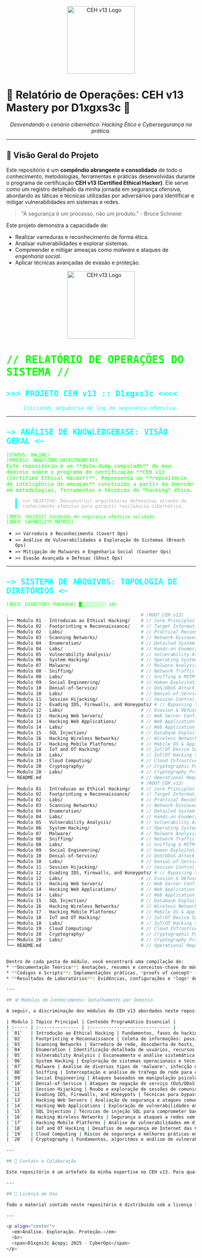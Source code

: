 <p align="center">
  <img src="https://raw.githubusercontent.com/Diags5ac/CEH_v13/main/assets/ceh_logo.png" alt="CEH v13 Logo" width="180"/>
</p>

# 🚀 Relatório de Operações: CEH v13 Mastery por D1xgxs3c 🚀

<p align="center">
  <em>Desvendando o cenário cibernético: Hacking Ético e Cybersegurança na prática.</em>
</p>

<p align="center">
  </p>

---

## 🎯 Visão Geral do Projeto

Este repositório é um **compêndio abrangente e consolidado** de todo o conhecimento, metodologias, ferramentas e práticas desenvolvidas durante o programa de certificação **CEH v13 (Certified Ethical Hacker)**. Ele serve como um registro detalhado da minha jornada em segurança ofensiva, abordando as táticas e técnicas utilizadas por adversários para identificar e mitigar vulnerabilidades em sistemas e redes.

> "A segurança é um processo, não um produto." - Bruce Schneier

Este projeto demonstra a capacidade de:
* Realizar varreduras e reconhecimento de forma ética.
* Analisar vulnerabilidades e explorar sistemas.
* Compreender e mitigar ameaças como *malware* e ataques de *engenharia social*.
* Aplicar técnicas avançadas de evasão e proteção.

<p align="center">
  <img src="https://raw.githubusercontent.com/Diags5ac/CEH_v13/main/assets/ceh_logo.png" alt="CEH v13 Logo" width="180"/>
</p>

# <span style="font-family: 'monospace'; color: #00ff00;">// RELATÓRIO DE OPERAÇÕES DO SISTEMA //</span>
## <span style="font-family: 'monospace'; color: #00ffff;">>>> PROJETO CEH v13 :: D1xgxs3c <<<<</span>

<p align="center" style="font-family: 'monospace'; color: #00ffff;">
  <em>Iniciando sequência de log de segurança ofensiva.</em>
</p>

<p align="center">
  </p>

---

## <span style="font-family: 'monospace'; color: #00ffff;">~&gt; ANÁLISE DE KNOWLEDGEBASE: VISÃO GERAL &lt;~</span>

<p style="font-family: 'monospace'; color: #00ff00;">
  <code>[STATUS: ONLINE]</code>
  <br>
  <code>[PROCESS: ANALYZING_DATASTREAM_01]</code>
  <br>
  Este repositório é um **data-dump compilado** do meu domínio sobre o programa de certificação **CEH v13 (Certified Ethical Hacker)**. Representa um **repositório de inteligência de ameaças** construído a partir da imersão em metodologias, ferramentas e técnicas de *hacking* ético.
</p>

<blockquote style="border-left: 4px solid #00ffff; padding-left: 15px; color: #aaaaaa; font-family: 'monospace';">
  <p><code>&gt;&gt;&gt; OBJETIVO: Desconstruir arquiteturas defensivas através do conhecimento ofensivo para garantir resiliência cibernética.</code></p>
</blockquote>

<p style="font-family: 'monospace'; color: #00ff00;">
  <code>[INFO: SUCCESS] Conteúdo de segurança ofensiva validado.</code>
  <br>
  <code>[INFO: CAPABILITY_MATRIX]</code>
  <ul>
    <li><code>&gt;&gt; Varredura e Reconhecimento (Covert Ops)</code></li>
    <li><code>&gt;&gt; Análise de Vulnerabilidades e Exploração de Sistemas (Breach Ops)</code></li>
    <li><code>&gt;&gt; Mitigação de Malwares e Engenharia Social (Counter Ops)</code></li>
    <li><code>&gt;&gt; Evasão Avançada e Defesas (Ghost Ops)</code></li>
  </ul>
</p>

---

## <span style="font-family: 'monospace'; color: #00ffff;">~&gt; SISTEMA DE ARQUIVOS: TOPOLOGIA DE DIRETÓRIOS &lt;~</span>

<p style="font-family: 'monospace'; color: #00ff00;">
  <code>[INIT: DIRECTORY_TRAVERSE] █░░░░░░░░░ 10%</code>
</p>

```bash
.                                                 # /ROOT_CEH_v13/
├── Modulo 01 - Introducao ao Ethical Hacking/    # // Core Principles & Ethical Guidelines
├── Modulo 02 - Footprinting e Reconnaissance/    # // Target Information Gathering (OSINT)
├── Modulo 02 - Labs/                             # // Practical Reconnaissance Scenarios
├── Modulo 03 - Scanning Networks/                # // Network Discovery & Service Identification
├── Modulo 04 - Enumeration/                      # // Detailed System & Service Enumeration
├── Modulo 04 - Labs/                             # // Hands-on Enumeration Techniques
├── Modulo 05 - Vulnerability Analysis/           # // Vulnerability Assessment & Scoring
├── Modulo 06 - System Hacking/                   # // Operating System Exploitation & Persistence
├── Modulo 07 - Malware/                          # // Malware Analysis, Types & Countermeasures
├── Modulo 08 - Sniffing/                         # // Network Traffic Interception & Analysis
├── Modulo 08 - Labs/                             # // Sniffing & MITM Practical Exercises
├── Modulo 09 - Social Engineering/               # // Human Exploitation & Psychological Tactics
├── Modulo 10 - Denial-of-Service/                # // DoS/DDoS Attack Vectors & Mitigation Strategies
├── Modulo 10 - Labs/                             # // Denial-of-Service Attack Simulations
├── Modulo 11 - Session Hijacking/                # // Session Control & Exploitation Techniques
├── Modulo 12 - Evading IDS, Firewalls, and Honeypots/ # // Bypassing Security Control Systems
├── Modulo 12 - Labs/                             # // Evasion & Obfuscation Practicals
├── Modulo 13 - Hacking Web Servers/              # // Web Server Configuration & Exploitation
├── Modulo 14 - Hacking Web Applications/         # // Web Application Vulnerability Exploitation (OWASP)
├── Modulo 14 - Labs/                             # // Web Application Security Practical Challenges
├── Modulo 15 - SQL Injection/                    # // Database Exploitation via SQL Injection
├── Modulo 16 - Hacking Wireless Networks/        # // Wireless Network Security & Cracking
├── Modulo 17 - Hacking Mobile Platforms/         # // Mobile OS & Application Vulnerabilities
├── Modulo 18 - IoT and OT Hacking/               # // IoT/OT Device Security & Industrial Control Systems
├── Modulo 18 - Labs/                             # // IoT/OT Hacking Scenarios
├── Modulo 19 - Cloud Computing/                  # // Cloud Infrastructure Security & Risks
├── Modulo 20 - Cryptography/                     # // Cryptographic Principles & Weaknesses
├── Modulo 20 - Labs/                             # // Cryptography Practical Applications
└── README.md                                     # // Operational Report & Project Overview
.                                                 # /ROOT_CEH_v13/
├── Modulo 01 - Introducao ao Ethical Hacking/    # // Core Principles & Ethical Guidelines
├── Modulo 02 - Footprinting e Reconnaissance/    # // Target Information Gathering (OSINT)
├── Modulo 02 - Labs/                             # // Practical Reconnaissance Scenarios
├── Modulo 03 - Scanning Networks/                # // Network Discovery & Service Identification
├── Modulo 04 - Enumeration/                      # // Detailed System & Service Enumeration
├── Modulo 04 - Labs/                             # // Hands-on Enumeration Techniques
├── Modulo 05 - Vulnerability Analysis/           # // Vulnerability Assessment & Scoring
├── Modulo 06 - System Hacking/                   # // Operating System Exploitation & Persistence
├── Modulo 07 - Malware/                          # // Malware Analysis, Types & Countermeasures
├── Modulo 08 - Sniffing/                         # // Network Traffic Interception & Analysis
├── Modulo 08 - Labs/                             # // Sniffing & MITM Practical Exercises
├── Modulo 09 - Social Engineering/               # // Human Exploitation & Psychological Tactics
├── Modulo 10 - Denial-of-Service/                # // DoS/DDoS Attack Vectors & Mitigation Strategies
├── Modulo 10 - Labs/                             # // Denial-of-Service Attack Simulations
├── Modulo 11 - Session Hijacking/                # // Session Control & Exploitation Techniques
├── Modulo 12 - Evading IDS, Firewalls, and Honeypots/ # // Bypassing Security Control Systems
├── Modulo 12 - Labs/                             # // Evasion & Obfuscation Practicals
├── Modulo 13 - Hacking Web Servers/              # // Web Server Configuration & Exploitation
├── Modulo 14 - Hacking Web Applications/         # // Web Application Vulnerability Exploitation (OWASP)
├── Modulo 14 - Labs/                             # // Web Application Security Practical Challenges
├── Modulo 15 - SQL Injection/                    # // Database Exploitation via SQL Injection
├── Modulo 16 - Hacking Wireless Networks/        # // Wireless Network Security & Cracking
├── Modulo 17 - Hacking Mobile Platforms/         # // Mobile OS & Application Vulnerabilities
├── Modulo 18 - IoT and OT Hacking/               # // IoT/OT Device Security & Industrial Control Systems
├── Modulo 18 - Labs/                             # // IoT/OT Hacking Scenarios
├── Modulo 19 - Cloud Computing/                  # // Cloud Infrastructure Security & Risks
├── Modulo 20 - Cryptography/                     # // Cryptographic Principles & Weaknesses
├── Modulo 20 - Labs/                             # // Cryptography Practical Applications
└── README.md                                     # // Operational Report & Project Overview


Dentro de cada pasta de módulo, você encontrará uma compilação de:
* **Documentação Teórica**: Anotações, resumos e conceitos-chave do módulo.
* **Códigos e Scripts**: Implementações práticas, *proofs of concept* (PoCs) e exemplos de uso de ferramentas.
* **Resultados de Laboratórios**: Evidências, configurações e *logs* de exercícios práticos.

---

## ⚙️ Módulos de Conhecimento: Detalhamento por Domínio

A seguir, a discriminação dos módulos do CEH v13 abordados neste repositório, cada um representando um domínio crítico na segurança cibernética:

| Módulo | Tópico Principal | Conteúdo Programático Essencial |
| :----- | :--------------- | :------------------------------ |
| `01`   | Introdução ao Ethical Hacking | Fundamentos, fases do hacking e princípios éticos. |
| `02`   | Footprinting e Reconnaissance | Coleta de informações: passiva, ativa (OSINT, Whois, etc.). |
| `03`   | Scanning Networks | Varredura de rede, descoberta de hosts, portas e serviços. |
| `04`   | Enumeration | Identificação detalhada de usuários, recursos e serviços de rede. |
| `05`   | Vulnerability Analysis | Escaneamento e análise sistemática de vulnerabilidades. |
| `06`   | System Hacking | Exploração de sistemas operacionais e técnicas de escalonamento de privilégios. |
| `07`   | Malware | Análise de diversos tipos de *malware*, infecção e prevenção. |
| `08`   | Sniffing | Interceptação e análise de tráfego de rede para extração de informações. |
| `09`   | Social Engineering | Ataques baseados em manipulação psicológica e suas contramedidas. |
| `10`   | Denial-of-Service | Ataques de negação de serviço (DoS/DDoS) e estratégias de mitigação. |
| `11`   | Session Hijacking | Roubo e exploração de sessões de comunicação ativas. |
| `12`   | Evading IDS, Firewalls, and Honeypots | Técnicas para bypass de sistemas de segurança e detecção. |
| `13`   | Hacking Web Servers | Avaliação de segurança e ataques comuns a servidores web. |
| `14`   | Hacking Web Applications | Exploração de vulnerabilidades em aplicações web (com foco no OWASP Top 10). |
| `15`   | SQL Injection | Técnicas de injeção SQL para comprometer bancos de dados. |
| `16`   | Hacking Wireless Networks | Segurança e ataques a redes sem fio (Wi-Fi). |
| `17`   | Hacking Mobile Platforms | Análise de vulnerabilidades em dispositivos e aplicações móveis. |
| `18`   | IoT and OT Hacking | Desafios de segurança em Internet das Coisas (IoT) e Tecnologia Operacional (OT). |
| `19`   | Cloud Computing | Riscos de segurança e melhores práticas em ambientes de nuvem. |
| `20`   | Cryptography | Fundamentos, algoritmos e análise de vulnerabilidades criptográficas. |

---

## 🤝 Contato e Colaboração

Este repositório é um artefato da minha expertise no CEH v13. Para quaisquer dúvidas, insights ou propostas de colaboração técnica relativas ao conteúdo, sinta-se à vontade para entrar em contato.

---

## 📄 Licença de Uso

Todo o material contido neste repositório é distribuído sob a licença [MIT License](LICENSE). Esteja à vontade para explorar, aprender e utilizar o conteúdo para seus estudos e pesquisas pessoais, em conformidade com os termos especificados.

---

<p align="center">
  <em>Análise. Exploração. Proteção.</em>
  <br>
  <span>D1xgxs3c &copy; 2025 - CyberOps</span>
</p>
